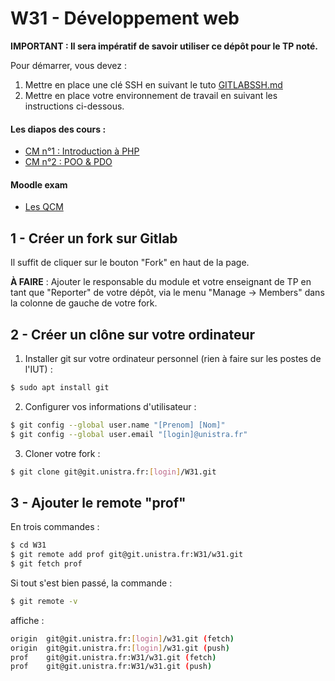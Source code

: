 W31 - Développement web
=======================

**IMPORTANT : Il sera impératif de savoir utiliser ce dépôt pour le TP noté.**

Pour démarrer, vous devez :

1. Mettre en place une clé SSH en suivant le tuto [GITLABSSH.md](GITLABSSH.md)
2. Mettre en place votre environnement de travail en suivant les instructions ci-dessous.

#### Les diapos des cours :

- [CM n°1 : Introduction à PHP](https://adrien.krahenbuhl.fr/courses/IUTRS/W31/CM1/)
- [CM n°2 : POO & PDO](https://adrien.krahenbuhl.fr/courses/IUTRS/W31/CM2/)

#### Moodle exam

- [Les QCM](https://moodle-exam.unistra.fr/course/view.php?id=1271)

1 - Créer un **fork** sur Gitlab
--------------------------------

Il suffit de cliquer sur le bouton "Fork" en haut de la page.

**À FAIRE** : Ajouter le responsable du module et votre enseignant de TP en tant que "Reporter" de votre dépôt, via le menu "Manage -> Members" dans la colonne de gauche de votre fork.

2 - Créer un **clône** sur votre ordinateur
-------------------------------------------

1. Installer git sur votre ordinateur personnel (rien à faire sur les postes de l'IUT) :

```sh
$ sudo apt install git
```

2. Configurer vos informations d'utilisateur :

```sh
$ git config --global user.name "[Prenom] [Nom]"
$ git config --global user.email "[login]@unistra.fr"
```

3. Cloner votre fork :

```sh
$ git clone git@git.unistra.fr:[login]/W31.git
```

3 - Ajouter le **remote "prof"**
--------------------------------

En trois commandes :

```sh
$ cd W31
$ git remote add prof git@git.unistra.fr:W31/w31.git
$ git fetch prof
```

Si tout s'est bien passé, la commande :

```sh
$ git remote -v
```

affiche :

```sh
origin	git@git.unistra.fr:[login]/w31.git (fetch)
origin	git@git.unistra.fr:[login]/w31.git (push)
prof	git@git.unistra.fr:W31/w31.git (fetch)
prof	git@git.unistra.fr:W31/w31.git (push)
```
